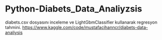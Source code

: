 # Python-Diabets_Data_Analiyzsis
diabets.csv dosyasını inceleme ve LightGbmClassifier kullanarak regresyon tahmini.
https://www.kaggle.com/code/mustafacihanncr/diabets-data-analiysis
